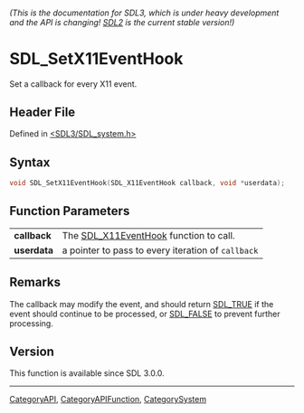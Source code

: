 ###### (This is the documentation for SDL3, which is under heavy development and the API is changing! [SDL2](https://wiki.libsdl.org/SDL2/) is the current stable version!)
# SDL_SetX11EventHook

Set a callback for every X11 event.

## Header File

Defined in [<SDL3/SDL_system.h>](https://github.com/libsdl-org/SDL/blob/main/include/SDL3/SDL_system.h)

## Syntax

```c
void SDL_SetX11EventHook(SDL_X11EventHook callback, void *userdata);

```

## Function Parameters

|                  |                                                            |
| ---------------- | ---------------------------------------------------------- |
| **callback**     | The [SDL_X11EventHook](SDL_X11EventHook) function to call. |
| **userdata**     | a pointer to pass to every iteration of `callback`         |

## Remarks

The callback may modify the event, and should return [SDL_TRUE](SDL_TRUE)
if the event should continue to be processed, or [SDL_FALSE](SDL_FALSE) to
prevent further processing.

## Version

This function is available since SDL 3.0.0.

----
[CategoryAPI](CategoryAPI), [CategoryAPIFunction](CategoryAPIFunction), [CategorySystem](CategorySystem)

